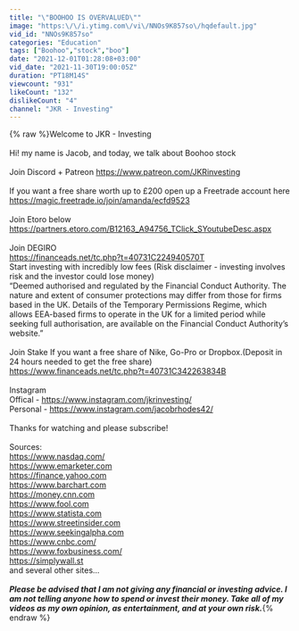 ```yaml
---
title: "\"BOOHOO IS OVERVALUED\""
image: "https:\/\/i.ytimg.com\/vi\/NNOs9K857so\/hqdefault.jpg"
vid_id: "NNOs9K857so"
categories: "Education"
tags: ["Boohoo","stock","boo"]
date: "2021-12-01T01:28:08+03:00"
vid_date: "2021-11-30T19:00:05Z"
duration: "PT18M14S"
viewcount: "931"
likeCount: "132"
dislikeCount: "4"
channel: "JKR - Investing"
---
```

{% raw %}Welcome to JKR - Investing <br /><br />Hi! my name is Jacob, and today, we talk about Boohoo stock<br /><br />Join Discord + Patreon <a rel="nofollow" target="blank" href="https://www.patreon.com/JKRinvesting">https://www.patreon.com/JKRinvesting</a><br /><br />If you want a free share worth up to £200 open up a Freetrade account here<br /><a rel="nofollow" target="blank" href="https://magic.freetrade.io/join/amanda/ecfd9523">https://magic.freetrade.io/join/amanda/ecfd9523</a><br /><br />Join Etoro below<br /><a rel="nofollow" target="blank" href="https://partners.etoro.com/B12163_A94756_TClick_SYoutubeDesc.aspx">https://partners.etoro.com/B12163_A94756_TClick_SYoutubeDesc.aspx</a><br /><br />Join DEGIRO<br /><a rel="nofollow" target="blank" href="https://financeads.net/tc.php?t=40731C224940570T">https://financeads.net/tc.php?t=40731C224940570T</a><br />Start investing with incredibly low fees (Risk disclaimer - investing involves risk and the investor could lose money)<br />“Deemed authorised and regulated by the Financial Conduct Authority. The nature and extent of consumer protections may differ from those for firms based in the UK. Details of the Temporary Permissions Regime, which allows EEA-based firms to operate in the UK for a limited period while seeking full authorisation, are available on the Financial Conduct Authority’s website.”<br /><br />Join Stake If you want a free share of Nike, Go-Pro or Dropbox.(Deposit in 24 hours needed to get the free share)<br /><a rel="nofollow" target="blank" href="https://www.financeads.net/tc.php?t=40731C342263834B">https://www.financeads.net/tc.php?t=40731C342263834B</a><br /><br />Instagram <br />Offical - <a rel="nofollow" target="blank" href="https://www.instagram.com/jkrinvesting/">https://www.instagram.com/jkrinvesting/</a><br />Personal - <a rel="nofollow" target="blank" href="https://www.instagram.com/jacobrhodes42/">https://www.instagram.com/jacobrhodes42/</a><br /><br />Thanks for watching and please subscribe!<br /><br />Sources:<br /><a rel="nofollow" target="blank" href="https://www.nasdaq.com/">https://www.nasdaq.com/</a><br /><a rel="nofollow" target="blank" href="https://www.emarketer.com">https://www.emarketer.com</a><br /><a rel="nofollow" target="blank" href="https://finance.yahoo.com">https://finance.yahoo.com</a><br /><a rel="nofollow" target="blank" href="https://www.barchart.com">https://www.barchart.com</a><br /><a rel="nofollow" target="blank" href="https://money.cnn.com">https://money.cnn.com</a><br /><a rel="nofollow" target="blank" href="https://www.fool.com">https://www.fool.com</a><br /><a rel="nofollow" target="blank" href="https://www.statista.com">https://www.statista.com</a><br /><a rel="nofollow" target="blank" href="https://www.streetinsider.com">https://www.streetinsider.com</a><br /><a rel="nofollow" target="blank" href="https://www.seekingalpha.com">https://www.seekingalpha.com</a><br /><a rel="nofollow" target="blank" href="https://www.cnbc.com/">https://www.cnbc.com/</a><br /><a rel="nofollow" target="blank" href="https://www.foxbusiness.com/">https://www.foxbusiness.com/</a><br /><a rel="nofollow" target="blank" href="https://simplywall.st">https://simplywall.st</a><br />and several other sites...<br /><br />***Please be advised that I am not giving any financial or investing advice. I am not telling anyone how to spend or invest their money. Take all of my videos as my own opinion, as entertainment, and at your own risk.***{% endraw %}

